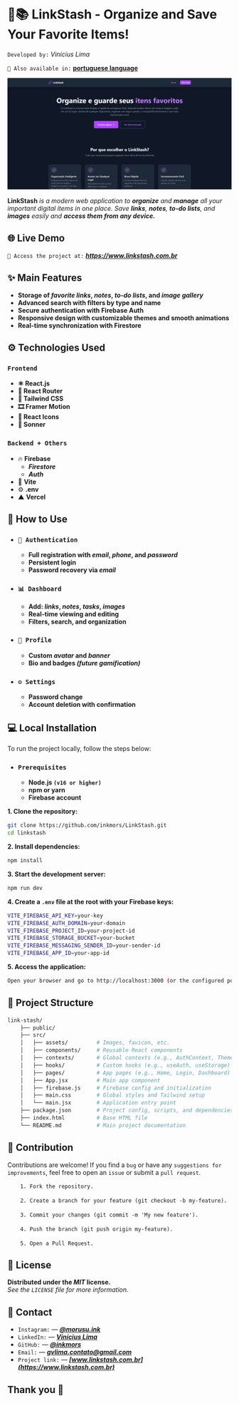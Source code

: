 # 🔗📚 LinkStash - Organize and Save Your Favorite Items!  
`Developed by:` *Vinícius Lima*

`📄 Also available in:` **[portuguese language](README_pt.md)**

![LinkStash Banner](./BannerLinkStash.png)

**LinkStash** *is a modern web application to **organize** and **manage** all your important digital items in one place. Save **links**, **notes**, **to-do lists**, and **images** easily and **access them from any device.***

## **🌐 Live Demo**

`🔗 Access the project at:` ***https://www.linkstash.com.br***

## **✨ Main Features**

- **Storage of *favorite links*, *notes*, *to-do lists*, and *image gallery***
- **Advanced search with filters by type and name**
- **Secure authentication with Firebase Auth**
- **Responsive design with customizable themes and smooth animations**
- **Real-time synchronization with Firestore**

## **⚙️ Technologies Used**

### `Frontend`

- **⚛️ React.js**
- **🧭 React Router**
- **🎨 Tailwind CSS**
- **🎞️ Framer Motion**
- **🔔 React Icons**
- **🎯 Sonner**

### `Backend + Others`

- 🔥 **Firebase**
  - ***Firestore***
  - ***Auth***
- 📄 **Vite**
- ⚙️ **.env**
- ▲ **Vercel**

## **🚀 How to Use**

- ### `🔐 Authentication`
    - **Full registration with *email*, *phone*, and *password***
    - **Persistent login**
    - **Password recovery via *email***

- ### `📊 Dashboard`
    - **Add: *links*, *notes*, *tasks*, *images***
    - **Real-time viewing and editing**
    - **Filters, search, and organization**

- ### `👤 Profile`
    - **Custom *avatar* and *banner***
    - **Bio and badges *(future gamification)***

- ### `⚙️ Settings`
    - **Password change**
    - **Account deletion with confirmation**

## 💻 Local Installation

To run the project locally, follow the steps below:

- ### `Prerequisites`
    - **Node.js `(v16 or higher)`**
    - **npm or yarn**
    - **Firebase account**

**1. Clone the repository:**

```bash
git clone https://github.com/inkmors/LinkStash.git
cd linkstash
```

**2. Install dependencies:**

```bash
npm install
```

**3. Start the development server:**

```bash
npm run dev
```

**4. Create a `.env` file at the root with your Firebase keys:**

```bash
VITE_FIREBASE_API_KEY=your-key
VITE_FIREBASE_AUTH_DOMAIN=your-domain
VITE_FIREBASE_PROJECT_ID=your-project-id
VITE_FIREBASE_STORAGE_BUCKET=your-bucket
VITE_FIREBASE_MESSAGING_SENDER_ID=your-sender-id
VITE_FIREBASE_APP_ID=your-app-id
```

**5. Access the application:**

```bash
Open your browser and go to http://localhost:3000 (or the configured port).
```

## 📁 Project Structure

```bash
link-stash/
    ├── public/
    ├── src/
    │   ├── assets/         # Images, favicon, etc.
    │   ├── components/     # Reusable React components
    │   ├── contexts/       # Global contexts (e.g., AuthContext, ThemeContext)
    │   ├── hooks/          # Custom hooks (e.g., useAuth, useStorage)
    │   ├── pages/          # App pages (e.g., Home, Login, Dashboard)
    │   ├── App.jsx         # Main app component
    │   ├── firebase.js     # Firebase config and initialization
    │   ├── main.css        # Global styles and Tailwind setup
    │   └── main.jsx        # Application entry point
    ├── package.json        # Project config, scripts, and dependencies
    ├── index.html          # Base HTML file
    └── README.md           # Main project documentation
```

## 🤝 Contribution

Contributions are welcome! If you find a `bug` or have any `suggestions for improvements`, feel free to open an `issue` or submit a `pull request`.

        1. Fork the repository.

        2. Create a branch for your feature (git checkout -b my-feature).
        
        3. Commit your changes (git commit -m 'My new feature').

        4. Push the branch (git push origin my-feature).

        5. Open a Pull Request.

## 📄 License

**Distributed under the *MIT* license.**  
*See the `LICENSE` file for more information.*

## 📧 Contact

- `Instagram:` — ***[@morusu.ink](https://instagram.com/morusu.ink)***  
- `LinkedIn:` — ***[Vinícius Lima](https://www.linkedin.com/in/vin%C3%ADcius-lima-738603284/)***  
- `GitHub:` — ***[@inkmors](https://github.com/inkmors)***  
- `Email:` — ***gvlima.contato@gmail.com***  
- `Project link:` — ***[www.linkstash.com.br](https://www.linkstash.com.br)***

## Thank you 🤍

